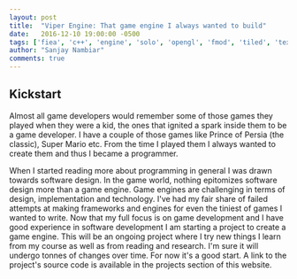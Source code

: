 ```yaml
---
layout: post
title:  "Viper Engine: That game engine I always wanted to build"
date:   2016-12-10 19:00:00 -0500
tags: ['fiea', 'c++', 'engine', 'solo', 'opengl', 'fmod', 'tiled', 'texturepacker']
author: "Sanjay Nambiar"
comments: true
---
```


## Kickstart

Almost all game developers would remember some of those games they played when they were a kid, the ones that ignited
a spark inside them to be a game developer. I have a couple of those games like Prince of Persia (the classic), Super Mario
etc. From the time I played them I always wanted to create them and thus I became a programmer.

When I started reading more about programming in general I was drawn towards software design. In the game world, nothing
epitomizes software design more than a game engine. Game engines are challenging in terms of design, implementation and
technology. I've had my fair share of failed attempts at making frameworks and engines for even the tiniest of games
I wanted to write. Now that my full focus is on game development and I have good experience in software development
I am starting a project to create a game engine. This will be an ongoing project where I try new things I learn from
my course as well as from reading and research. I'm sure it will undergo tonnes of changes over time. For now it's a
good start. A link to the project's source code is available in the projects section of this website.
